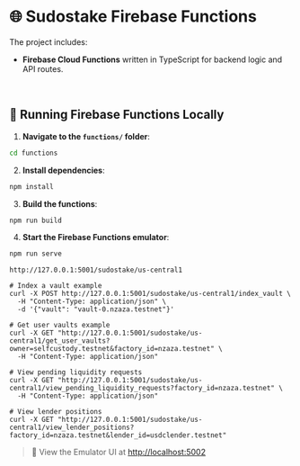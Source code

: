# 🌐 Sudostake Firebase Functions

The project includes:
- **Firebase Cloud Functions** written in TypeScript for backend logic and API routes.

&nbsp;

## 🔧 Running Firebase Functions Locally

1. **Navigate to the `functions/` folder**:

```bash
cd functions
```

2. **Install dependencies**:

```bash
npm install
```

3. **Build the functions**:

```bash
npm run build
```

4. **Start the Firebase Functions emulator**:

```bash
npm run serve
```

```
http://127.0.0.1:5001/sudostake/us-central1

# Index a vault example
curl -X POST http://127.0.0.1:5001/sudostake/us-central1/index_vault \
  -H "Content-Type: application/json" \
  -d '{"vault": "vault-0.nzaza.testnet"}'

# Get user vaults example
curl -X GET "http://127.0.0.1:5001/sudostake/us-central1/get_user_vaults?owner=selfcustody.testnet&factory_id=nzaza.testnet" \
  -H "Content-Type: application/json"

# View pending liquidity requests
curl -X GET "http://127.0.0.1:5001/sudostake/us-central1/view_pending_liquidity_requests?factory_id=nzaza.testnet" \
  -H "Content-Type: application/json"

# View lender positions
curl -X GET "http://127.0.0.1:5001/sudostake/us-central1/view_lender_positions?factory_id=nzaza.testnet&lender_id=usdclender.testnet"
```

> 🔎 View the Emulator UI at [http://localhost:5002](http://localhost:5002)
